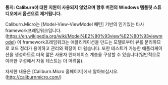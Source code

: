 ﻿**통지: Caliburn에 대한 지원이 사용되지 않았으며 향후 버전의 Windows 템플릿 스튜디오에서 옵션으로 제거됩니다.**

Caliburn.Micro는 [Model-View-ViewModel 패턴] 기반의 인기있는 타사 framework프레임워크입니다. (https://en.wikipedia.org/wiki/Model%E2%80%93view%E2%80%93viewmodel) 이 framework프레임워크는 애플리케이션을 만드는 모델로부터 뷰를 분리하므로 코드 정리가 용이하고 관리와 확장이 더 쉽습니다. 또한 테스트가 가능한 애플리케이션을 생성하므로 더욱 얇은 사용자 인터페이스 계층을 구성할 수 있습니다(일반적으로 이러한 구성에서 자동 테스트는 더 어려움).

자세한 내용은 [Caliburn.Micro 홈페이지]에서 알아보십시오. (http://caliburnmicro.com/)
